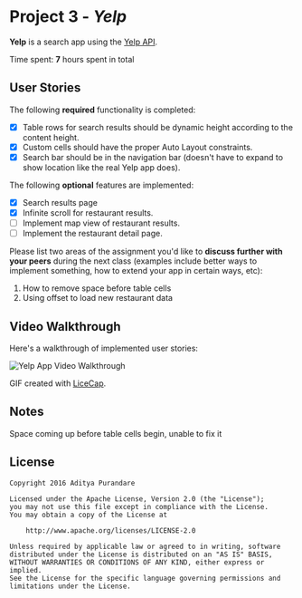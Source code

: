 # Project 3 - *Yelp*

**Yelp** is a search app using the [Yelp API](http://www.yelp.com/developers/documentation/v2/search_api).

Time spent: **7** hours spent in total

## User Stories

The following **required** functionality is completed:

- [x] Table rows for search results should be dynamic height according to the content height.
- [x] Custom cells should have the proper Auto Layout constraints.
- [x] Search bar should be in the navigation bar (doesn't have to expand to show location like the real Yelp app does).

The following **optional** features are implemented:

- [x] Search results page
- [x] Infinite scroll for restaurant results.
- [ ] Implement map view of restaurant results.
- [ ] Implement the restaurant detail page.

Please list two areas of the assignment you'd like to **discuss further with your peers** during the next class (examples include better ways to implement something, how to extend your app in certain ways, etc):

1. How to remove space before table cells
2. Using offset to load new restaurant data

## Video Walkthrough

Here's a walkthrough of implemented user stories:

<img src='http://i.imgur.com/RgVPG2t.gif' title='Yelp App Video Walkthrough' width='' alt='Yelp App Video Walkthrough' />

GIF created with [LiceCap](http://www.cockos.com/licecap/).

## Notes

Space coming up before table cells begin, unable to fix it

## License

    Copyright 2016 Aditya Purandare

    Licensed under the Apache License, Version 2.0 (the "License");
    you may not use this file except in compliance with the License.
    You may obtain a copy of the License at

        http://www.apache.org/licenses/LICENSE-2.0

    Unless required by applicable law or agreed to in writing, software
    distributed under the License is distributed on an "AS IS" BASIS,
    WITHOUT WARRANTIES OR CONDITIONS OF ANY KIND, either express or implied.
    See the License for the specific language governing permissions and
    limitations under the License.
